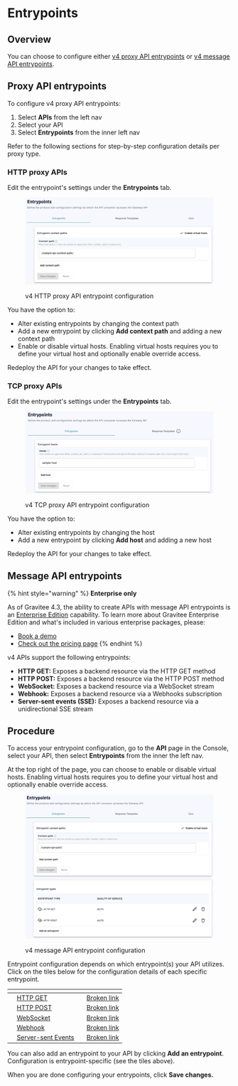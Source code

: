 # Entrypoints

## Overview

You can choose to configure either [v4 proxy API entrypoints](./#proxy-api-entrypoints) or [v4 message API entrypoints](./#message-api-entrypoints).

## Proxy API entrypoints

To configure v4 proxy API entrypoints:

1. Select **APIs** from the left nav
2. Select your API&#x20;
3. Select **Entrypoints** from the inner left nav&#x20;

Refer to the following sections for step-by-step configuration details per proxy type.

### HTTP proxy APIs

Edit the entrypoint's settings under the **Entrypoints** tab.

<figure><img src="../../.gitbook/assets/edit HTTP entrypoint.png" alt=""><figcaption><p>v4 HTTP proxy API entrypoint configuration</p></figcaption></figure>

You have the option to:&#x20;

* Alter existing entrypoints by changing the context path
* Add a new entrypoint by clicking **Add context path** and adding a new context path
* Enable or disable virtual hosts. Enabling virtual hosts requires you to define your virtual host and optionally enable override access.

Redeploy the API for your changes to take effect.

### TCP proxy APIs

Edit the entrypoint's settings under the **Entrypoints** tab.

<figure><img src="../../.gitbook/assets/tcp_entrypoints.png" alt=""><figcaption><p>v4 TCP proxy API entrypoint configuration</p></figcaption></figure>

You have the option to:&#x20;

* Alter existing entrypoints by changing the host
* Add a new entrypoint by clicking **Add host** and adding a new host

Redeploy the API for your changes to take effect.

## Message API entrypoints

{% hint style="warning" %}
**Enterprise only**

As of Gravitee 4.3, the ability to create APIs with message API entrypoints is an [Enterprise Edition](../../overview/enterprise-edition.md) capability. To learn more about Gravitee Enterprise Edition and what's included in various enterprise packages, please:

* [Book a demo](https://app.gitbook.com/o/8qli0UVuPJ39JJdq9ebZ/s/rYZ7tzkLjFVST6ex6Jid/)
* [Check out the pricing page](https://www.gravitee.io/pricing)
{% endhint %}

v4 APIs support the following entrypoints:

* **HTTP GET:** Exposes a backend resource via the HTTP GET method
* **HTTP POST:** Exposes a backend resource via the HTTP POST method
* **WebSocket:** Exposes a backend resource via a WebSocket stream
* **Webhook:** Exposes a backend resource via a Webhooks subscription
* **Server-sent events (SSE):** Exposes a backend resource via a unidirectional SSE stream

## Procedure

To access your entrypoint configuration, go to the **API** page in the Console, select your API, then select **Entrypoints** from the inner the left nav.

At the top right of the page, you can choose to enable or disable virtual hosts. Enabling virtual hosts requires you to define your virtual host and optionally enable override access.

<figure><img src="../../.gitbook/assets/configure v4 message entrypoints.png" alt=""><figcaption><p>v4 message API entrypoint configuration</p></figcaption></figure>

Entrypoint configuration depends on which entrypoint(s) your API utilizes. Click on the tiles below for the configuration details of each specific entrypoint.

<table data-view="cards"><thead><tr><th></th><th></th><th></th><th data-hidden data-card-target data-type="content-ref"></th></tr></thead><tbody><tr><td></td><td><a href="http-get.md">HTTP GET</a></td><td></td><td><a href="broken-reference">Broken link</a></td></tr><tr><td></td><td><a href="http-post.md">HTTP POST</a></td><td></td><td><a href="broken-reference">Broken link</a></td></tr><tr><td></td><td><a href="websocket.md">WebSocket</a></td><td></td><td><a href="broken-reference">Broken link</a></td></tr><tr><td></td><td><a href="webhook.md">Webhook</a></td><td></td><td><a href="broken-reference">Broken link</a></td></tr><tr><td></td><td><a href="server-sent-events.md">Server-sent Events</a></td><td></td><td><a href="broken-reference">Broken link</a></td></tr></tbody></table>

You can also add an entrypoint to your API by clicking **Add an entrypoint**. Configuration is entrypoint-specific (see the tiles above).

When you are done configuring your entrypoints, click **Save changes.**
